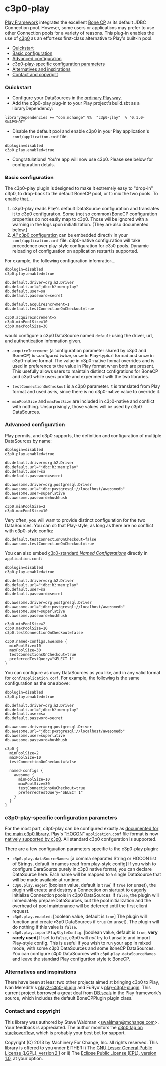 c3p0-play
=========

[Play Framework](http://www.playframework.com/) integrates the excellent [Bone CP](http://jolbox.com/) as its
default JDBC Connection pool. However, some users or applications may prefer to use other Connection pools for
a variety of reasons. This plug-in enables the use of [c3p0](http://www.mchange.com/projects/c3p0/) as an
effortless first-class alternative to Play's built-in pool.

+ [Quickstart](#quickstart)
+ [Basic configuration](#basic-configuration)
+ [Advanced configuration](#advanced-configuration)
+ [c3p0-play-specific configuration parameters](#c3p0-play-specific-configuration-parameters)
+ [Alternatives and inspirations](#alternatives-and-inspirations)
+ [Contact and copyright](#contact-and-copyright)

### Quickstart ###

+ Configure your DataSources in the [ordinary Play way](http://www.playframework.com/documentation/2.2.x/SettingsJDBC).
+ Add the c3p0-play plug-in to your Play project's build.sbt as a libraryDependency:

```
libraryDependencies += "com.mchange" %%  "c3p0-play"  % "0.1.0-SNAPSHOT"
```

+ Disable the default pool and enable c3p0 in your Play application's `conf/application.conf` file.

```
dbplugin=disabled
c3p0.play.enabled=true
```

+ Congratulations! You're app will now use c3p0. Please see below for configuration detals.

### Basic configuration ###

The c3p0-play plugin is designed to make it extremely easy to "drop-in" c3p0, to drop-back to the
default BoneCP pool, or to mix the two pools. To enable that...

1. c3p0-play reads Play's default DataSource configuration and translates it to c3p0 configuration.
Some (not so common) BoneCP configuration properties do not easily map to c3p0. Those will be ignored 
with a warning in the logs upon initiatlization. (They are also documented below.)
2. [_All_ c3p0 configuration](http://www.mchange.com/projects/c3p0/#configuration_properties) can be
embedded directly in your `conf/application.conf` file. c3p0-native configuration will take precedence
over play-style configuration for c3p0 pools. Dynamic reloading of configuration on application restart
is supported.

For example, the following configuration infomration...

```
dbplugin=disabled
c3p0.play.enabled=true

db.default.driver=org.h2.Driver
db.default.url="jdbc:h2:mem:play"
db.default.user=sa
db.default.password=secret

db.default.acquireIncrement=1
db.default.testConnectionOnCheckout=true

c3p0.acquireIncrement=5
c3p0.minPoolSize=10
c3p0.maxPoolSize=30
```

would configure a c3p0 DataSource named `default` using the driver, url, and authentication information given.

+ `acquireIncrement` (a configuration parameter shared by c3p0 and BoneCP) is configured twice, once in Play-typical 
format and once in c3p0-native format. The value in c3p0-native format overrides and is used in preference to the 
value in Play format when both are present. This usefully allows users to maintain distinct configrations for BoneCP
and c3p0 while users profile and experiment with the two libraries.

+ `testConnectionOnCheckout` is a c3p0 parameter. It is translated from Play format and used as-is, since there is no
c3p0-native value to override it.

+ `minPoolSize` and `maxPoolSize` are included in c3p0-native and conflict with nothing. Unsurprisingly, those values
will be used by c3p0 DataSources.

### Advanced configuration ###

Play permits, and c3p0 supports, the definition and configuration of multiple DataSources by name:

```
dbplugin=disabled
c3p0.play.enabled=true

db.default.driver=org.h2.Driver
db.default.url="jdbc:h2:mem:play"
db.default.user=sa
db.default.password=secret

db.awesome.driver=org.postgresql.Driver
db.awesome.url="jdbc:postgresql://localhost/awesomedb"
db.awesome.user=superlative
db.awesome.password=hushhush

c3p0.minPoolSize=2
c3p0.maxPoolSize=10
```
Very often, you will want to provide distinct configuration for the two DataSources. You can do that Play-style,
as long as there are no conflict with c3p0-style config:
```
db.default.testConnectionOnCheckout=false
db.awesome.testConnectionOnCheckout=true
```
You can also embed [c3p0-standard _Named Configurations_](http://www.mchange.com/projects/c3p0/#named_configurations) 
directly in `application.conf`:
```
dbplugin=disabled
c3p0.play.enabled=true

db.default.driver=org.h2.Driver
db.default.url="jdbc:h2:mem:play"
db.default.user=sa
db.default.password=secret

db.awesome.driver=org.postgresql.Driver
db.awesome.url="jdbc:postgresql://localhost/awesomedb"
db.awesome.user=superlative
db.awesome.password=hushhush

c3p0.minPoolSize=2
c3p0.maxPoolSize=10
c3p0.testConnectionOnCheckout=false

c3p0.named-configs.awesome {
  minPoolSize=10
  maxPoolSize=30
  testConnectionsOnCheckout=true
  preferredTestQuery="SELECT 1"
}
```
You can configure as many DataSources as you like, and in any valid format for `conf/application.conf`.
For example, the following is the same configuration as the one above:
```
dbplugin=disabled
c3p0.play.enabled=true

db.default.driver=org.h2.Driver
db.default.url="jdbc:h2:mem:play"
db.default.user=sa
db.default.password=secret

db.awesome.driver=org.postgresql.Driver
db.awesome.url="jdbc:postgresql://localhost/awesomedb"
db.awesome.user=superlative
db.awesome.password=hushhush

c3p0 {
  minPoolSize=2
  maxPoolSize=10
  testConnectionOnCheckout=false

  named-configs {
    awesome {
      minPoolSize=10
      maxPoolSize=30
      testConnectionsOnCheckout=true
      preferredTestQuery="SELECT 1"
    }
  }
}
```
### c3p0-play-specific configuration parameters ###

For the most part, c3p0-play can be configured exactly as
[documented for the main c3p0 library](http://www.mchange.com/projects/c3p0/).
Play's "[HOCON](https://github.com/typesafehub/config/blob/master/HOCON.md)" `application.conf` 
file format is now [natively supported by c3p0](http://www.mchange.com/projects/c3p0/#c3p0_conf).
All standard c3p0 configuration is supported.

There are a few configuration parameters specific to the c3p0-play plugin:

+ `c3p0.play.dataSourceNames`: [a comma separated String or HOCON list of Strings, default in names read from play-style config]
If you wish to configure DaraSource purely in c3p0 native format, you can declare DataSource here. Each name will
be mapped to a single DataSource that will be made available at runtime.
+ `c3p0.play.eager`: [boolean value, default is `true`] If `true` (or unset), the plugin will create and destroy a Connection on startupt to
eagerly initialize Connection pools in c3p0 DataSources. If `false`, the plugin will immediately prepare DataSources, but the pool initialization
and the overhead of pool maintenance will be deferred until the first client request.
+ `c3p0.play.enabled`: [boolean value, default is `true`] The plugin will function and create
c3p0 DataSources if `true` (or unset). The plugin will do nothing if this value is `false`.
+ `c3p0.play.importPlayStyleConfig`: [boolean value, default is `true`, __very rarely used__] If set to `false`, c3p0 will _not_ try
to transalte and import Play-style config. This is useful if you wish to run your app in mixed mode, with some
c3p0 DataSources and some BoneCP DataSources. You can configure c3p0 DataSources with `c3p0.play.dataSourceNames`
and leave the standard Play configurtion style to BoneCP.

### Alternatives and inspirations ###

There have been at least two other projects aimed at bringing c3p0 to Play, Ivan Meredith's 
[play2-c3p0-plugin](https://github.com/hadashi/play2-c3p0-plugin) and FuRyu's
[play-c3p0-plugin](https://github.com/Furyu/play-c3p0-plugin). This current project
borrowed a great deal from [DB.scala](https://github.com/playframework/playframework/blob/2.2.x/framework/src/play-jdbc/src/main/scala/play/api/db/DB.scala)
in the Play framework's source, which includes the default BoneCPPlugin plugin class.

### Contact and copyright ###

This library was authored by Steve Waldman <[swaldman@mchange.com](mailto:swaldman@mchange.com)>.
Your feedback is appreciated. The author monitors the 
[c3p0 tag on stackoverflow](http://stackoverflow.com/questions/tagged/c3p0), which is probably
your best bet for support.

Copyright (C) 2013 by Machinery For Change, Inc. All rights reserved. This library is offered to
you under EITHER i) The [GNU Lesser General Public License (LGPL), version 2.1](http://www.gnu.org/licenses/old-licenses/lgpl-2.1.html)
or 
ii) The [Eclipse Public License (EPL), version 1.0](http://www.eclipse.org/org/documents/epl-v10.php), at your option.
